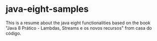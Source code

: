 # java-eight-samples
This is a resume about the java eight functionalities based on the book "Java 8 Prático - Lambdas, Streams e os novos recursos" from casa do código. 
